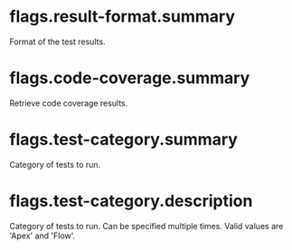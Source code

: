# flags.result-format.summary

Format of the test results.

# flags.code-coverage.summary

Retrieve code coverage results.

# flags.test-category.summary

Category of tests to run.

# flags.test-category.description

Category of tests to run. Can be specified multiple times. Valid values are 'Apex' and 'Flow'.
